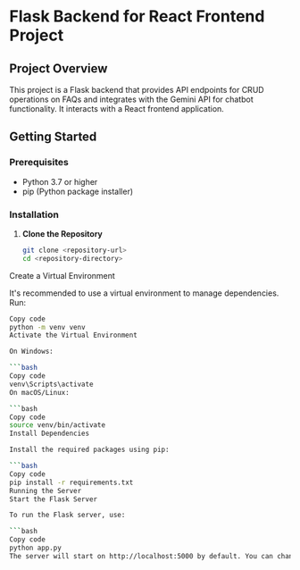 # Flask Backend for React Frontend Project

## Project Overview

This project is a Flask backend that provides API endpoints for CRUD operations on FAQs and integrates with the Gemini API for chatbot functionality. It interacts with a React frontend application.

## Getting Started

### Prerequisites

- Python 3.7 or higher
- pip (Python package installer)

### Installation

1. **Clone the Repository**

   ```bash
   git clone <repository-url>
   cd <repository-directory>
Create a Virtual Environment

It's recommended to use a virtual environment to manage dependencies. Run:

```bash
Copy code
python -m venv venv
Activate the Virtual Environment

On Windows:

```bash
Copy code
venv\Scripts\activate
On macOS/Linux:

```bash
Copy code
source venv/bin/activate
Install Dependencies

Install the required packages using pip:

```bash
Copy code
pip install -r requirements.txt
Running the Server
Start the Flask Server

To run the Flask server, use:

```bash
Copy code
python app.py
The server will start on http://localhost:5000 by default. You can change the port or host in the app.py file if needed.
